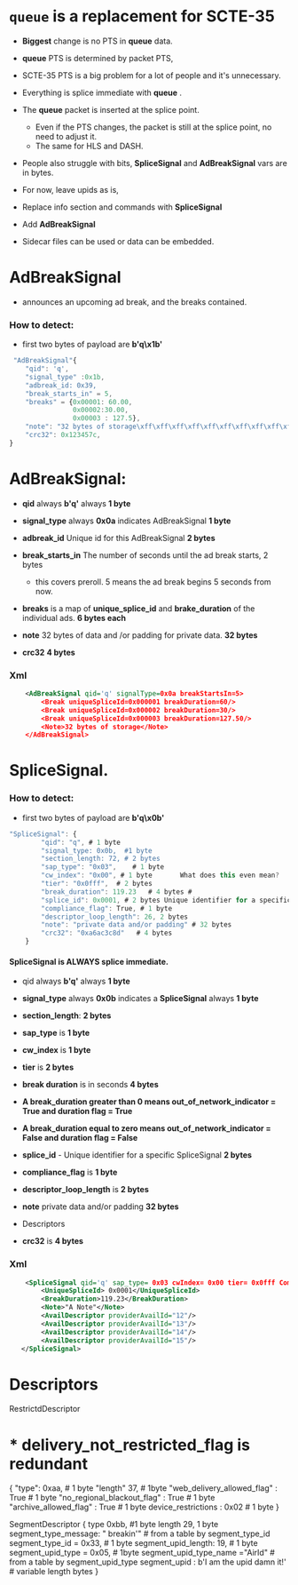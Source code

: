 # `queue`  is a replacement for SCTE-35 

* __Biggest__ change is no PTS in __queue__  data.
* __queue__ PTS is determined by packet PTS,  
* SCTE-35 PTS is a big problem for a lot of people and it's unnecessary.
* Everything is splice immediate with __queue__ .
* The __queue__ packet is inserted at the splice point.
  * Even if the PTS changes, the packet is still at the splice point, no need to adjust it.
  * The same for HLS and DASH. 
* People also struggle with bits, __SpliceSignal__ and __AdBreakSignal__ vars are in bytes.

* For now, leave upids as is, 

* Replace info section and commands with __SpliceSignal__

* Add __AdBreakSignal__

* Sidecar files can be used or data can be embedded.

# AdBreakSignal  

* announces an upcoming ad break, and the breaks contained.

### How to detect: 

* first two bytes of payload are __b'q\x1b'__
  
```js
 "AdBreakSignal"{
    "qid": 'q', 
    "signal_type" :0x1b, 
    "adbreak_id: 0x39, 
    "break_starts_in" = 5,  
    "breaks" = {0x00001: 60.00, 
                0x00002:30.00, 
                0x00003 : 127.5},
    "note": "32 bytes of storage\xff\xff\xff\xff\xff\xff\xff\xff\xff\xff\xff\xff\xff"   
    "crc32": 0x123457c,
} 
```
#    AdBreakSignal:

   * __qid__ always __b'q'__ always  __1 byte__

   * __signal_type__ always __0x0a__ indicates AdBreakSignal __1 byte__
    
   * __adbreak_id__  Unique id for this AdBreakSignal __2 bytes__
    
   * __break_starts_in__  The number of seconds until the ad break starts, 2 bytes
       * this covers preroll. 5 means the ad break begins 5 seconds from now. 
       
  * __breaks__ is a map of  __unique_splice_id__ and __brake_duration__ of the individual ads. __6 bytes each__  
    
  * __note__ 32 bytes of data and /or padding for private data. __32 bytes__
 
  * __crc32__ __4 bytes__
 
### Xml 
 
```xml
    <AdBreakSignal qid='q' signalType=0x0a breakStartsIn=5>
        <Break uniqueSpliceId=0x000001 breakDuration=60/>
        <Break uniqueSpliceId=0x000002 breakDuration=30/>    
        <Break uniqueSpliceId=0x000003 breakDuration=127.50/>
        <Note>32 bytes of storage</Note>
    </AdBreakSignal>
```

# SpliceSignal.

###  How to detect: 

* first two bytes of payload are __b'q\x0b'__

```js
"SpliceSignal": {
        "qid": "q", # 1 byte
        "signal_type: 0x0b,  #1 byte
        "section_length: 72, # 2 bytes
        "sap_type": "0x03",    # 1 byte
        "cw_index": "0x00", # 1 byte       What does this even mean?
        "tier": "0x0fff",  # 2 bytes
        "break_duration": 119.23   # 4 bytes # 
        "splice_id": 0x0001, # 2 bytes Unique identifier for a specific SpliceSignal
        "compliance_flag": True, # 1 byte
        "descriptor_loop_length": 26, 2 bytes
        "note": "private data and/or padding" # 32 bytes
        "crc32": "0xa6ac3c8d"   # 4 bytes
    }
```
#### SpliceSignal is ALWAYS splice immediate.
       
* qid always __b'q'__ always  __1 byte__ 
* __signal_type__ always __0x0b__ indicates a __SpliceSignal__ always __1 byte__
* __section_length__: __2 bytes__
* __sap_type__ is __1 byte__
* __cw_index__ is __1 byte__
* __tier__ is  __2 bytes__
* __break duration__ is in seconds __4 bytes__ 
             
* __A break_duration greater than 0 means  out_of_network_indicator = True and duration flag = True__
* __A break_duration  equal to zero means out_of_network_indicator = False and duration flag = False__
* __splice_id__ - Unique identifier for a specific SpliceSignal __2 bytes__
* __compliance_flag__ is  __1 byte__
* __descriptor_loop_length__ is  __2 bytes__
* __note__  private data  and/or padding __32 bytes__
* Descriptors
* __crc32__ is __4 bytes__

### Xml 
```xml
    <SpliceSignal qid='q' sap_type= 0x03 cwIndex= 0x00 tier= 0x0fff ComplianceFlag= "true">
        <UniqueSpliceId> 0x0001</UniqueSpliceId>
        <BreakDuration>119.23</BreakDuration> 
        <Note>"A Note"</Note>
        <AvailDescriptor providerAvailId="12"/>
        <AvailDescriptor providerAvailId="13"/>
        <AvailDescriptor providerAvailId="14"/>
        <AvailDescriptor providerAvailId="15"/>
   </SpliceSignal>
```



# Descriptors

RestrictdDescriptor

 #  *   delivery_not_restricted_flag is redundant    
{
"type": 0xaa,     # 1 byte
"length" 37, # 1byte
"web_delivery_allowed_flag" : True # 1 byte
"no_regional_blackout_flag" : True  # 1 byte
"archive_allowed_flag" :  True # 1 byte
device_restrictions : 0x02    # 1 byte
}

SegmentDescriptor
{
     type 0xbb, #1 byte
     length 29, 1 byte
     segment_type_message: " breakin'"   # from a table by segment_type_id
     segment_type_id = 0x33,       # 1 byte
     segment_upid_length: 19,      # 1 byte
     segment_upid_type = 0x05,     # 1byte
     segment_upid_type_name ="AirId"    # from a table by segment_upid_type
     segment_upid : b'I am the upid damn it!' # variable length bytes
}

